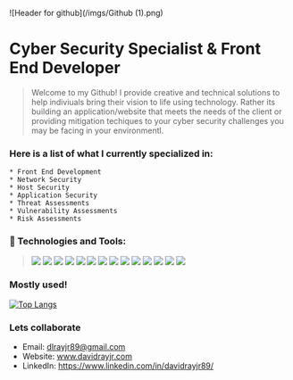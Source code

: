 ![Header for github](/imgs/Github (1).png)

# Cyber Security Specialist & Front End Developer 

> Welcome to my Github! I provide creative and technical solutions to help indiviuals bring their vision to life using technology. Rather its building an application/website that meets the needs of the client or providing mitigation techiques to your cyber security challenges you may be facing in your environmentl.
### Here is a list of what I currently specialized in:
    * Front End Development
    * Network Security
    * Host Security
    * Application Security
    * Threat Assessments
    * Vulnerability Assessments
    * Risk Assessments
    

### :toolbox: Technologies and Tools:
> ![](https://img.shields.io/badge/HTML-informational?style=flat&logo=<LOGO_NAME>&logoColor=white&color=red)
![](https://img.shields.io/badge/CSS-informational?style=flat&logo=<LOGO_NAME>&logoColor=white&color=red)
![](https://img.shields.io/badge/LESS-informational?style=flat&logo=<LOGO_NAME>&logoColor=white&color=red)
![](https://img.shields.io/badge/JavaScript-informational?style=flat&logo=<LOGO_NAME>&logoColor=white&color=red)
![](https://img.shields.io/badge/React-informational?style=flat&logo=<LOGO_NAME>&logoColor=white&color=red)
![](https://img.shields.io/badge/Redux-informational?style=flat&logo=<LOGO_NAME>&logoColor=white&color=red)
![](https://img.shields.io/badge/NodeJS-informational?style=flat&logo=<LOGO_NAME>&logoColor=white&color=red)
![](https://img.shields.io/badge/ExpressJS-informational?style=flat&logo=<LOGO_NAME>&logoColor=white&color=red)
![](https://img.shields.io/badge/SQLite3-informational?style=flat&logo=<LOGO_NAME>&logoColor=white&color=red)
![](https://img.shields.io/badge/Postgres-informational?style=flat&logo=<LOGO_NAME>&logoColor=white&color=red)
![](https://img.shields.io/badge/JEST-informational?style=flat&logo=<LOGO_NAME>&logoColor=white&color=red)
![](https://img.shields.io/badge/Trello-informational?style=flat&logo=<LOGO_NAME>&logoColor=white&color=red)
![](https://img.shields.io/badge/VisualStudio-mational?style=flat&logo=<LOGO_NAME>&logoColor=white&color=red)
![](https://img.shields.io/badge/MaterialUI-mational?style=flat&logo=<LOGO_NAME>&logoColor=white&color=red)

### Mostly used!
[![Top Langs](https://github-readme-stats.vercel.app/api/top-langs/?username=Dlray89)](https://github.com/anuraghazra/github-readme-stats)




### Lets collaborate
* Email: dlrayjr89@gmail.com 
* Website: www.davidrayjr.com
* LinkedIn: https://www.linkedin.com/in/davidrayjr89/



<!--
**Dlray89/Dlray89** is a ✨ _special_ ✨ repository because its `README.md` (this file) appears on your GitHub profile.

Here are some ideas to get you started:

- 🔭 I’m currently working on ...
- 🌱 I’m currently learning ...
- 👯 I’m looking to collaborate on ...
- 🤔 I’m looking for help with ...
- 💬 Ask me about ...
- 📫 How to reach me: ...
- 😄 Pronouns: ...
- ⚡ Fun fact: ...
-->
